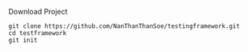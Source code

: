 Download Project

```
git clone https://github.com/NanThanThanSoe/testingframework.git
cd testframework
git init
```

